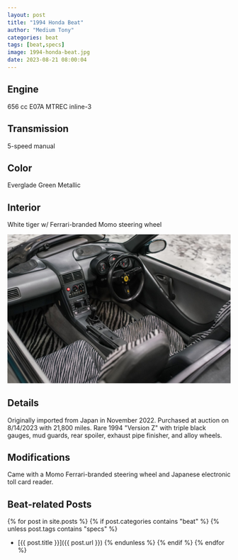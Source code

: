 ```yaml
---
layout: post
title: "1994 Honda Beat"
author: "Medium Tony"
categories: beat
tags: [beat,specs]
image: 1994-honda-beat.jpg
date: 2023-08-21 08:00:04
---
```

## Engine
656 cc E07A MTREC inline-3

## Transmission
5-speed manual

## Color
Everglade Green Metallic

## Interior
White tiger w/ Ferrari-branded Momo steering wheel

![Picture of 1994 Honda Beat interior with black gauges, tiger stripe seats, and Momo steering wheel.](assets/img/1994-honda-beat-interior.jpg)

## Details
Originally imported from Japan in November 2022. Purchased at auction on 8/14/2023 with 21,800 miles. Rare 1994 "Version Z" with triple black gauges, mud guards, rear spoiler, exhaust pipe finisher, and alloy wheels.

## Modifications
Came with a Momo Ferrari-branded steering wheel and Japanese electronic toll card reader.

## Beat-related Posts

{% for post in site.posts %}
  {% if post.categories contains "beat" %}
    {% unless post.tags contains "specs" %}
* [{{ post.title }}]({{ post.url }})
    {% endunless %}
  {% endif %}
{% endfor %}
